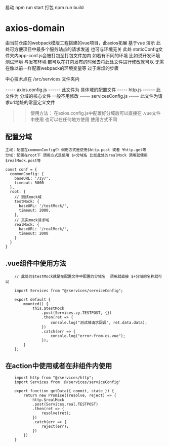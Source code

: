 启动 npm run start
打包 npm run build

# axios-domain
由当前仓库的webpack模版工程搭建的vue项目，此axios拓展 基于vue 演示
此处可方便项目中最多个服务站点的请求发送 也可与环境无关 此处 staticConfig文件夹内app-conf.js会被打包至打包文件加内 如若有不同的环境 比如说开发环境 测试环境 与发布环境 都可以在打包发布的时候去将此处文件进行修改就可以  无需在像以前一样配置webpack的环境变量等  过于麻烦的步骤


中心技术点在 /src/services 文件夹内 

----- axios.config.js ------ 此文件为 具体域的配置文件
----- http.js ------ 此文件为 分域的核心文件 一般不用修改
----- servicesConfig.js ----- 此文件为请求url地址的常量定义文件


>> 使用方法：
 在axios.config.js中配置好分域后可以直接在 .vue文件中使用 也可以在任何地方使用 使用方式不同

## 配置分域 
```
主域：配置在commonConfig中 调用方式是使用$http.post 或者 ¥http.get等
分域：配置在root下 调用方式是使用 $+分域名 比如此处的realMock 调用就使用$realMock.post等

const conf = {
  commonConfig: {
    baseURL: '/zy/',
    timeout: 5000
  },
  root: {
    // 测试mock域
    testMock: {
      baseURL: '/testMock/',
      timeout: 2000,
    },
    // 真实mock请求域
    realMock: {
      baseURL: '/realMock/',
      timeout: 2000
    }
  }
}
```

## .vue组件中使用方法

```
    // 此处的$testMock就是在配置文件中配置的分域名  调用就直接 $+分域的名称就可以
    
    import Services from "@/services/serviceConfig";

    export default {
        mounted() {
            this.$testMock
                .post(Services.zy.TESTPOST, {})
                .then(ret => {
                    console.log("测试域请求回调", ret.data.data);
                })
                .catch(err => {
                    console.log("error-from-cs.vue");
                });
        }
    };
```

## 在action中使用或者在非组件内使用 

```
    import http from "@/services/http";
    import Services from '@/services/serviceConfig'

    export function getData({ commit, state }) {
        return new Promise((resolve, reject) => {
            http.$realMock
            .post(Services.real.TESTPOST)
            .then(ret => {
                resolve(ret);
            })
            .catch(err => {
                reject(err);
            })
        })
    }
```
